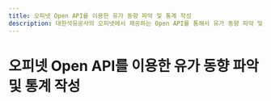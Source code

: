 ```yaml
---
title: 오피넷 Open API를 이용한 유가 동향 파악 및 통계 작성
description: 대한석유공사의 오피넷에서 제공하는 Open API를 통해서 유가 동향 파악 및 통계 작성하는 방법을 설명합니다.
---
```



오피넷 Open API를 이용한 유가 동향 파악 및 통계 작성
===




